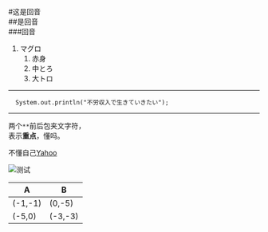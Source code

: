 #这是回音  
##是回音  
###回音  
  

1. マグロ
    1. 赤身
    1. 中とろ
    1. 大トロ
    
---

```
  System.out.println("不労収入で生きていきたい");
```

---

两个`**`前后包夹文字符，  
表示**重点**，懂吗。  

不懂自己[Yahoo](http://www.yahoo.co.jp/)


![测试](https://img2.baidu.com/it/u=2122858629,2221724194&fm=253&fmt=auto&app=138&f=GIF?w=240&h=228)

| A | B |
----|---- 
| (-1,-1) | (0,-5) |
| (-5,0) | (-3,-3) |
